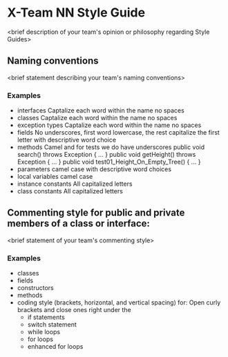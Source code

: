 # X-Team NN Style Guide

<brief description of your team's opinion or philosophy regarding Style Guides>

## Naming conventions

<brief statement describing your team's naming conventions>
### Examples
* interfaces
  Captalize each word within the name no spaces
* classes
  Captalize each word within the name no spaces
* exception types
  Captalize each word within the name no spaces
* fields
  No underscores, first word lowercase, the rest capitalize the first letter with descriptive word choice
* methods
  Camel and for tests we do have underscores
    public void search() throws Exception
    {
    ...
    }
    public void getHeight() throws Exception
    {
    ...
    }
    public void test01_Height_On_Empty_Tree()
    {
    ...
    }
* parameters
  camel case with descriptive word choices
* local variables
  camel case
* instance constants
  All capitalized letters
* class constants
  All capitalized letters

## Commenting style for public and private members of a class or interface:

<brief statement of your team's commenting style>

### Examples

* classes
* fields
* constructors
* methods
* coding style (brackets, horizontal, and vertical spacing) for:
  Open curly brackets and close ones right under the 
  * if statements
  * switch statement
  * while loops
  * for loops
  * enhanced for loops
